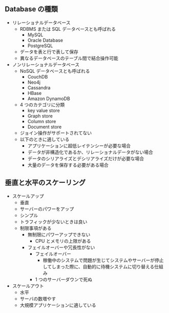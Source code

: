 ## Database の種類

- リレーショナルデータベース
  - RDBMS または SQL データベースとも呼ばれる
    - MySQL
    - Oracle Database
    - PostgreSQL
  - データを表と行で表して保存
  - 異なるデータベースのテーブル間で結合操作可能
- ノンリレーショナルデータベース
  - NoSQL データベースとも呼ばれる
    - CouchDB
    - Neo4j
    - Cassandra
    - HBase
    - Amazon DynamoDB
  - 4 つのカテゴリに分類
    - key value store
    - Graph store
    - Column store
    - Document store
  - ジョイン操作がサポートされてない
  - 以下のときに適している
    - アプリケーションに超低レイテンシーが必要な場合
    - データが非構造化であるか、リレーショナルデータがない場合
    - データのシリアライズとデシリアライズだけが必要な場合
    - 大量のデータを保存する必要がある場合

## 垂直と水平のスケーリング

- スケールアップ
  - 垂直
  - サーバーのパワーをアップ
  - シンプル
  - トラフィックが少ないときは良い
  - 制限事項がある
    - 無制限にパワーアップできない
      - CPU とメモリの上限がある
    - フェイルオーバーや冗長性がない
      - フェイルオーバー
        - 稼働中のシステムで問題が生じてシステムやサーバーが停止してしまった際に、自動的に待機システムに切り替える仕組み
      - 1 つのサーバーダウンで死ぬ
- スケールアウト
  - 水平
  - サーバの数増やす
  - 大規模アプリケーションに適している
